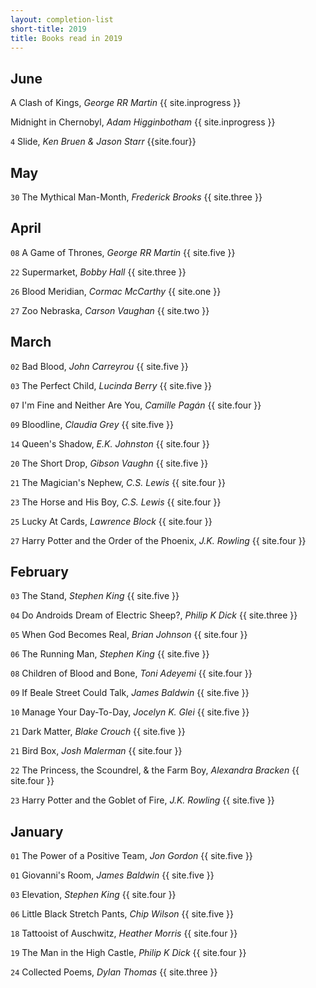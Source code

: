 ```yaml
---
layout: completion-list
short-title: 2019
title: Books read in 2019
---
```

## June
A Clash of Kings, _George RR Martin_ {{ site.inprogress }}

Midnight in Chernobyl, _Adam Higginbotham_ {{ site.inprogress }}

`4` Slide, _Ken Bruen & Jason Starr_ {{site.four}}

## May
`30` The Mythical Man-Month, _Frederick Brooks_ {{ site.three }}

## April
`08` A Game of Thrones, _George RR Martin_ {{ site.five }}

`22` Supermarket, _Bobby Hall_ {{ site.three }}

`26` Blood Meridian, _Cormac McCarthy_ {{ site.one }}

`27` Zoo Nebraska, _Carson Vaughan_ {{ site.two }}

## March
`02` Bad Blood, _John Carreyrou_ {{ site.five }}

`03` The Perfect Child, _Lucinda Berry_ {{ site.five }}

`07` I'm Fine and Neither Are You, _Camille Pagán_ {{ site.four }}

`09` Bloodline, _Claudia Grey_ {{ site.five }}

`14` Queen's Shadow, _E.K. Johnston_ {{ site.four }}

`20` The Short Drop, _Gibson Vaughn_ {{ site.five }}

`21` The Magician's Nephew, _C.S. Lewis_ {{ site.four }}

`23` The Horse and His Boy, _C.S. Lewis_ {{ site.four }}

`25` Lucky At Cards, _Lawrence Block_ {{ site.four }}

`27` Harry Potter and the Order of the Phoenix, _J.K. Rowling_ {{ site.four }}

## February
`03` The Stand, _Stephen King_ {{ site.five }}

`04` Do Androids Dream of Electric Sheep?, _Philip K Dick_ {{ site.three }}

`05` When God Becomes Real, _Brian Johnson_ {{ site.four }}

`06` The Running Man, _Stephen King_ {{ site.five }}

`08` Children of Blood and Bone, _Toni Adeyemi_ {{ site.four }}

`09` If Beale Street Could Talk, _James Baldwin_ {{ site.five }}

`10` Manage Your Day-To-Day, _Jocelyn K. Glei_ {{ site.five }}

`21` Dark Matter, _Blake Crouch_ {{ site.five }}

`21` Bird Box, _Josh Malerman_ {{ site.four }}

`22` The Princess, the Scoundrel, & the Farm Boy, _Alexandra Bracken_ {{ site.four }}

`23` Harry Potter and the Goblet of Fire, _J.K. Rowling_ {{ site.five }}

## January
`01` The Power of a Positive Team, _Jon Gordon_ {{ site.five }}

`01` Giovanni's Room, _James Baldwin_ {{ site.five }}

`03` Elevation, _Stephen King_ {{ site.four }}

`06` Little Black Stretch Pants, _Chip Wilson_ {{ site.five }}

`18` Tattooist of Auschwitz, _Heather Morris_ {{ site.four }}

`19` The Man in the High Castle, _Philip K Dick_ {{ site.four }}

`24` Collected Poems, _Dylan Thomas_ {{ site.three }}
